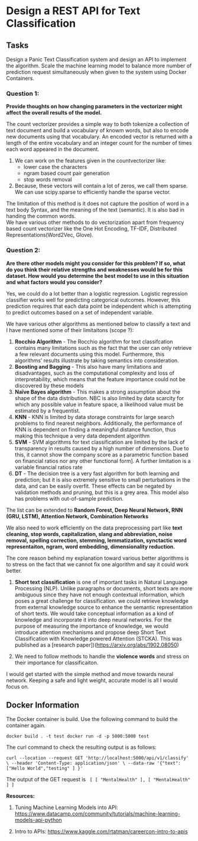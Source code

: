 # Design a REST API for Text Classification

## Tasks

Design a Panic Text Classification system and design an API to implement the algorithm. Scale the machine learning model to balance more number of prediction request simultaneously when given to the system using Docker Containers.

### Question 1: 

**Provide thoughts on how changing parameters in the vectorizer might affect the overall results of the model.** 

The count vectorizer provides a simple way to both tokenize a collection of text document and build a vocabulary of knowm words, but also to encode new documents using that vocabulary. 
An encoded vector is returned with a length of the entire vocabulary and an integer count for the number of times each word appeared in the document. 
1. We can work on the features given in the countvectorizer like:
   - lower case the characters
   - ngram based count pair generation
   - stop words removal 
2. Because, these vectors will contain a lot of zeros, we call them sparse. We can use scipy.sparse to efficiently handle the sparse vector. 

The limitation of this method is it does not capture the position of word in a text body Syntax, and the meaning of the text (semantic). It is also bad in handing the common words.  
We have various other methods to do vectorization apart from frequency based count vectorizer like the One Hot Encoding, TF-IDF, Distributed Representations(Word2Vec, Glove). 

### Question 2: 

**Are there other models might you consider for this problem? If so, what do you think their relative strengths and weaknesses would be for this dataset. How would you determine the best model to use in this situation and what factors would you consider?**

Yes, we could do a lot better than a logistic regression. Logistic regression classifier works well for predicting categorical outcomes. However, this prediction requires that each data point be independent which is attempting to predict outcomes
based on a set of independent variable.

We have various other algorithms as mentioned below to classify a text and I have mentioned some of their limitaitons (scope ?):

1.  **Rocchio Algorithm** - The Rocchio algorithm for text classifcation contains many limitations such as the fact that the user can only retrieve a few relevant documents using this model. Furthermore, this algorithms’
results illustrate by taking semantics into consideration.
2. **Boosting and Bagging** - This also have many limitations and disadvantages, such as the computational complexity and loss of interpretability, which means that the feature importance could not be discovered by these models
3. **Naïve Bayes algorithm** - This makes a strong assumption about the shape of the data distribution. NBC is also limited by data scarcity for which any possible
value in feature space, a likelihood value must be estimated by a frequentist.
4. **KNN** - KNN is limited by data storage constraints for large search problems to find nearest neighbors. Additionally, the performance of KNN is dependent on finding a meaningful distance function, thus making this technique a very data
dependent algorithm
 5. **SVM** -  SVM algorithms for text classification are limited by the lack of transparency in results caused by a high number of dimensions. Due to this, it cannot show the company score as a
parametric function based on financial ratios nor any other functional form]. A further limitation is a variable financial ratios rate
6. **DT** - The decision tree is a very fast algorithm for both learning and prediction; but it is also extremely
sensitive to small perturbations in the data, and can be easily overfit. These effects can be
negated by validation methods and pruning, but this is a grey area. This model also has problems
with out-of-sample prediction.

The list can be extended to **Random Forest, Deep Neural Network, RNN (GRU, LSTM), Attention Network, Combination Networks**  

We also need to work efficiently on the data preprocessing part like **text cleaning, stop words, capitalization, slang and abbreviation, noise removal, spelling correction, stemming, lemmatization, synctactic word representaiton, ngram, 
word embedding, dimensionality reduction.**

The core reason behind my explanation toward various better algorithms is to stress on the fact that we cannot fix one algorithm and say it could work better. 

1. **Short text classification** is one of important tasks in Natural Language Processing (NLP). Unlike paragraphs or documents, short texts are more ambiguous since they have not enough contextual information, 
which poses a great challenge for classification. we could retrieve knowledge from external knowledge source to enhance the semantic representation of short texts. 
We would take conceptual information as a kind of knowledge and incorporate it into deep neural networks. For the purpose of measuring the importance of knowledge, we would introduce attention mechanisms and propose deep Short Text Classification with Knowledge powered Attention (STCKA). This was published as a [research paper])(https://arxiv.org/abs/1902.08050) 

2. We need to follow methods to handle the **violence words** and stress on their importance for classificaiton.

I would get started with the simple method and move towards neural network. Keeping a safe and light weight, accurate model is all I would focus on.  


## Docker Information

The Docker container is build. Use the following command to build the container again.

`docker build . -t test
docker run -d -p 5000:5000 test
`

The curl command to check the resulting output is as follows:


`curl --location --request GET 'http://localhost:5000/api/v1/classify' \
--header 'Content-Type: application/json' \
--data-raw '{"text":["Hello World","testing"
  ]
}' `

The output of the GET request is
`
[
    [
        "MentalHealth"
    ],
    [
        "MentalHealth"
    ]
]` 

**Resources:**

1. Tuning Machine Learning Models into API:
https://www.datacamp.com/community/tutorials/machine-learning-models-api-python

2. Intro to APIs:
https://www.kaggle.com/rtatman/careercon-intro-to-apis

